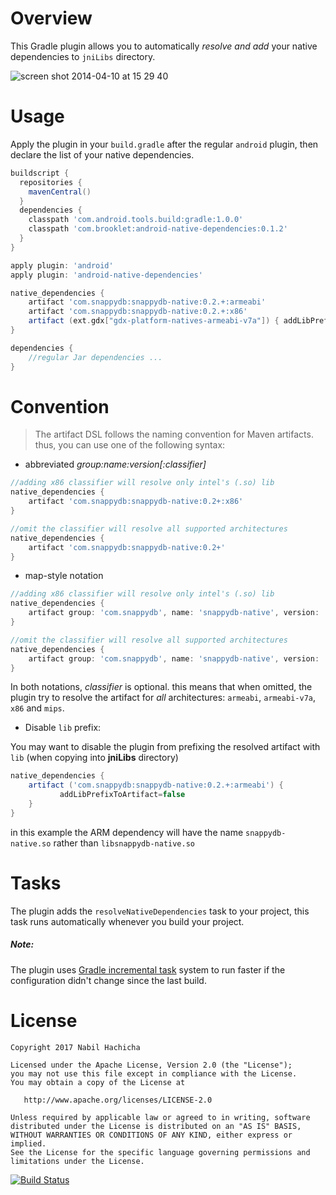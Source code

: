Overview
========
This Gradle plugin allows you to automatically *resolve and add* your native dependencies to `jniLibs` directory.

![screen shot 2014-04-10 at 15 29 40](https://cloud.githubusercontent.com/assets/1793238/2668930/6969020e-c0bd-11e3-9116-ae879991e356.png)

Usage
=====
Apply the plugin in your `build.gradle` after the regular `android` plugin, then declare the list of your native dependencies.
```groovy
buildscript {
  repositories {
    mavenCentral()
  }
  dependencies {
    classpath 'com.android.tools.build:gradle:1.0.0'
    classpath 'com.brooklet:android-native-dependencies:0.1.2'
  }
}

apply plugin: 'android'
apply plugin: 'android-native-dependencies'

native_dependencies {
    artifact 'com.snappydb:snappydb-native:0.2.+:armeabi'
    artifact 'com.snappydb:snappydb-native:0.2.+:x86'
    artifact (ext.gdx["gdx-platform-natives-armeabi-v7a"]) { addLibPrefixToArtifact = false }
}

dependencies {
    //regular Jar dependencies ...
}

```

Convention
==========

> The artifact DSL follows the naming convention for Maven artifacts.
> thus, you can use one of the following syntax:

- abbreviated *group:name:version[:classifier]*

```groovy
//adding x86 classifier will resolve only intel's (.so) lib
native_dependencies {
    artifact 'com.snappydb:snappydb-native:0.2+:x86'
}

//omit the classifier will resolve all supported architectures
native_dependencies {
    artifact 'com.snappydb:snappydb-native:0.2+'
}
```

- map-style notation


```groovy
//adding x86 classifier will resolve only intel's (.so) lib
native_dependencies {
    artifact group: 'com.snappydb', name: 'snappydb-native', version: '0.2+', classifier: 'x86'
}

//omit the classifier will resolve all supported architectures
native_dependencies {
    artifact group: 'com.snappydb', name: 'snappydb-native', version: '0.2+'
}
```
    
In both notations, *classifier* is optional. this means that when omitted, the plugin try to resolve the artifact for *all* architectures: `armeabi`, `armeabi-v7a`, `x86` and `mips`.

- Disable `lib` prefix:

You may want to disable the plugin from prefixing the resolved artifact with `lib`  (when copying into **jniLibs** directory) 
```groovy
native_dependencies {
    artifact ('com.snappydb:snappydb-native:0.2.+:armeabi') {
           addLibPrefixToArtifact=false
    }
}
```
in this example the ARM dependency will have the name `snappydb-native.so` rather than `libsnappydb-native.so`

Tasks
=====

The plugin adds the `resolveNativeDependencies` task to your project, this task runs automatically whenever you build your project. 
##### Note: #####
The plugin uses [Gradle incremental task](http://www.gradle.org/docs/current/dsl/org.gradle.api.tasks.incremental.IncrementalTaskInputs.html) system to run faster if the configuration didn't change since the last build.

License
=======

    Copyright 2017 Nabil Hachicha

    Licensed under the Apache License, Version 2.0 (the "License");
    you may not use this file except in compliance with the License.
    You may obtain a copy of the License at

       http://www.apache.org/licenses/LICENSE-2.0

    Unless required by applicable law or agreed to in writing, software
    distributed under the License is distributed on an "AS IS" BASIS,
    WITHOUT WARRANTIES OR CONDITIONS OF ANY KIND, either express or implied.
    See the License for the specific language governing permissions and
    limitations under the License.

[![Build Status](https://travis-ci.org/nhachicha/android-native-dependencies.svg?branch=master)](https://travis-ci.org/nhachicha/android-native-dependencies)


